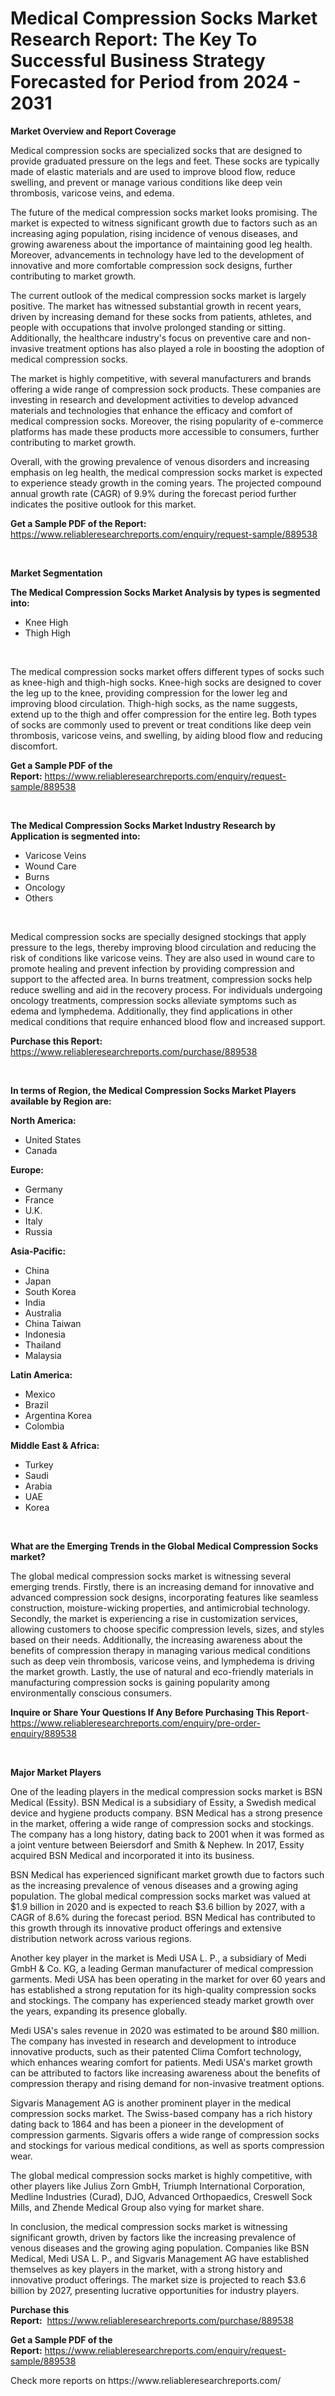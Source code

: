 <p><h1>Medical Compression Socks Market Research Report: The Key To Successful Business Strategy Forecasted for Period from 2024 - 2031</h1></p><p><strong>Market Overview and Report Coverage</strong></p>
<p><p>Medical compression socks are specialized socks that are designed to provide graduated pressure on the legs and feet. These socks are typically made of elastic materials and are used to improve blood flow, reduce swelling, and prevent or manage various conditions like deep vein thrombosis, varicose veins, and edema.</p><p>The future of the medical compression socks market looks promising. The market is expected to witness significant growth due to factors such as an increasing aging population, rising incidence of venous diseases, and growing awareness about the importance of maintaining good leg health. Moreover, advancements in technology have led to the development of innovative and more comfortable compression sock designs, further contributing to market growth.</p><p>The current outlook of the medical compression socks market is largely positive. The market has witnessed substantial growth in recent years, driven by increasing demand for these socks from patients, athletes, and people with occupations that involve prolonged standing or sitting. Additionally, the healthcare industry's focus on preventive care and non-invasive treatment options has also played a role in boosting the adoption of medical compression socks.</p><p>The market is highly competitive, with several manufacturers and brands offering a wide range of compression sock products. These companies are investing in research and development activities to develop advanced materials and technologies that enhance the efficacy and comfort of medical compression socks. Moreover, the rising popularity of e-commerce platforms has made these products more accessible to consumers, further contributing to market growth.</p><p>Overall, with the growing prevalence of venous disorders and increasing emphasis on leg health, the medical compression socks market is expected to experience steady growth in the coming years. The projected compound annual growth rate (CAGR) of 9.9% during the forecast period further indicates the positive outlook for this market.</p></p>
<p><strong>Get a Sample PDF of the Report:</strong> <a href="https://www.reliableresearchreports.com/enquiry/request-sample/889538">https://www.reliableresearchreports.com/enquiry/request-sample/889538</a></p>
<p>&nbsp;</p>
<p><strong>Market Segmentation</strong></p>
<p><strong>The Medical Compression Socks Market Analysis by types is segmented into:</strong></p>
<p><ul><li>Knee High</li><li>Thigh High</li></ul></p>
<p>&nbsp;</p>
<p><p>The medical compression socks market offers different types of socks such as knee-high and thigh-high socks. Knee-high socks are designed to cover the leg up to the knee, providing compression for the lower leg and improving blood circulation. Thigh-high socks, as the name suggests, extend up to the thigh and offer compression for the entire leg. Both types of socks are commonly used to prevent or treat conditions like deep vein thrombosis, varicose veins, and swelling, by aiding blood flow and reducing discomfort.</p></p>
<p><strong>Get a Sample PDF of the Report:</strong>&nbsp;<a href="https://www.reliableresearchreports.com/enquiry/request-sample/889538">https://www.reliableresearchreports.com/enquiry/request-sample/889538</a></p>
<p>&nbsp;</p>
<p><strong>The Medical Compression Socks Market Industry Research by Application is segmented into:</strong></p>
<p><ul><li>Varicose Veins</li><li>Wound Care</li><li>Burns</li><li>Oncology</li><li>Others</li></ul></p>
<p>&nbsp;</p>
<p><p>Medical compression socks are specially designed stockings that apply pressure to the legs, thereby improving blood circulation and reducing the risk of conditions like varicose veins. They are also used in wound care to promote healing and prevent infection by providing compression and support to the affected area. In burns treatment, compression socks help reduce swelling and aid in the recovery process. For individuals undergoing oncology treatments, compression socks alleviate symptoms such as edema and lymphedema. Additionally, they find applications in other medical conditions that require enhanced blood flow and increased support.</p></p>
<p><strong>Purchase this Report:</strong>&nbsp; <a href="https://www.reliableresearchreports.com/purchase/889538">https://www.reliableresearchreports.com/purchase/889538</a></p>
<p>&nbsp;</p>
<p><strong>In terms of Region, the Medical Compression Socks Market Players available by Region are:</strong></p>
<p>
    <p> <strong> North America: </strong>
        <ul>
            <li>United States</li>
            <li>Canada</li>
        </ul>
        </p> 
    <p> <strong> Europe: </strong>
        <ul>
            <li>Germany</li>
            <li>France</li>
            <li>U.K.</li>
            <li>Italy</li>
            <li>Russia</li>
        </ul>
        </p> 
    <p> <strong> Asia-Pacific: </strong>
        <ul>
            <li>China</li>
            <li>Japan</li>
            <li>South Korea</li>
            <li>India</li>
            <li>Australia</li>
            <li>China Taiwan</li>
            <li>Indonesia</li>
            <li>Thailand</li>
            <li>Malaysia</li>
        </ul>
        </p> 
    <p> <strong> Latin America: </strong>
        <ul>
            <li>Mexico</li>
            <li>Brazil</li>
            <li>Argentina Korea</li>
            <li>Colombia</li>
        </ul>
        </p> 
    <p> <strong> Middle East & Africa: </strong>
        <ul>
            <li>Turkey</li>
            <li>Saudi</li>
            <li>Arabia</li>
            <li>UAE</li>
            <li>Korea</li>
        </ul>
    </p>
    </p>
<p>&nbsp;</p>
<p><strong>What are the Emerging Trends in the Global Medical Compression Socks market?</strong></p>
<p><p>The global medical compression socks market is witnessing several emerging trends. Firstly, there is an increasing demand for innovative and advanced compression sock designs, incorporating features like seamless construction, moisture-wicking properties, and antimicrobial technology. Secondly, the market is experiencing a rise in customization services, allowing customers to choose specific compression levels, sizes, and styles based on their needs. Additionally, the increasing awareness about the benefits of compression therapy in managing various medical conditions such as deep vein thrombosis, varicose veins, and lymphedema is driving the market growth. Lastly, the use of natural and eco-friendly materials in manufacturing compression socks is gaining popularity among environmentally conscious consumers.</p></p>
<p><strong>Inquire or Share Your Questions If Any Before Purchasing This Report</strong>- <a href="https://www.reliableresearchreports.com/enquiry/pre-order-enquiry/889538">https://www.reliableresearchreports.com/enquiry/pre-order-enquiry/889538</a></p>
<p>&nbsp;</p>
<p><strong>Major Market Players</strong></p>
<p><p>One of the leading players in the medical compression socks market is BSN Medical (Essity). BSN Medical is a subsidiary of Essity, a Swedish medical device and hygiene products company. BSN Medical has a strong presence in the market, offering a wide range of compression socks and stockings. The company has a long history, dating back to 2001 when it was formed as a joint venture between Beiersdorf and Smith & Nephew. In 2017, Essity acquired BSN Medical and incorporated it into its business.</p><p>BSN Medical has experienced significant market growth due to factors such as the increasing prevalence of venous diseases and a growing aging population. The global medical compression socks market was valued at $1.9 billion in 2020 and is expected to reach $3.6 billion by 2027, with a CAGR of 8.6% during the forecast period. BSN Medical has contributed to this growth through its innovative product offerings and extensive distribution network across various regions.</p><p>Another key player in the market is Medi USA L. P., a subsidiary of Medi GmbH & Co. KG, a leading German manufacturer of medical compression garments. Medi USA has been operating in the market for over 60 years and has established a strong reputation for its high-quality compression socks and stockings. The company has experienced steady market growth over the years, expanding its presence globally.</p><p>Medi USA's sales revenue in 2020 was estimated to be around $80 million. The company has invested in research and development to introduce innovative products, such as their patented Clima Comfort technology, which enhances wearing comfort for patients. Medi USA's market growth can be attributed to factors like increasing awareness about the benefits of compression therapy and rising demand for non-invasive treatment options.</p><p>Sigvaris Management AG is another prominent player in the medical compression socks market. The Swiss-based company has a rich history dating back to 1864 and has been a pioneer in the development of compression garments. Sigvaris offers a wide range of compression socks and stockings for various medical conditions, as well as sports compression wear.</p><p>The global medical compression socks market is highly competitive, with other players like Julius Zorn GmbH, Triumph International Corporation, Medline Industries (Curad), DJO, Advanced Orthopaedics, Creswell Sock Mills, and Zhende Medical Group also vying for market share.</p><p>In conclusion, the medical compression socks market is witnessing significant growth, driven by factors like the increasing prevalence of venous diseases and the growing aging population. Companies like BSN Medical, Medi USA L. P., and Sigvaris Management AG have established themselves as key players in the market, with a strong history and innovative product offerings. The market size is projected to reach $3.6 billion by 2027, presenting lucrative opportunities for industry players.</p></p>
<p><strong>Purchase this Report:</strong>&nbsp;&nbsp;<a href="https://www.reliableresearchreports.com/purchase/889538">https://www.reliableresearchreports.com/purchase/889538</a></p>
<p></p>
<p><strong>Get a Sample PDF of the Report:</strong>&nbsp;<a href="https://www.reliableresearchreports.com/enquiry/request-sample/889538">https://www.reliableresearchreports.com/enquiry/request-sample/889538</a></p>
<p>Check more reports on https://www.reliableresearchreports.com/</p>